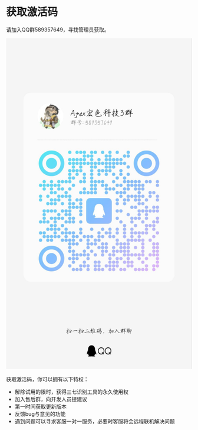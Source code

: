 # 获取激活码
请加入QQ群589357649，寻找管理员获取。

![QQ群二维码](./image/QQ_group.jpg)

获取激活码，你可以拥有以下特权：
- 解除试用的限时，获得三七识别工具的永久使用权
- 加入售后群，向开发人员提建议
- 第一时间获取更新版本
- 反馈bug与意见的功能
- 遇到问题可以寻求客服一对一服务，必要时客服将会远程联机解决问题